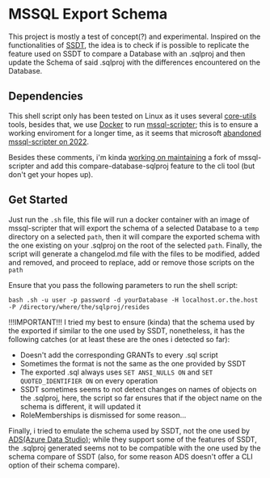 # MSSQL Export Schema

This project is mostly a test of concept(?) and experimental. Inspired on the functionalities of [SSDT](https://learn.microsoft.com/en-us/sql/ssdt/sql-server-data-tools?view=sql-server-ver16), the idea is to check if is possible to replicate the feature used on SSDT to compare a Database with an .sqlproj and then update the Schema of said .sqlproj with the differences encountered on the Database.

## Dependencies

This shell script only has been tested on Linux as it uses several [core-utils](https://es.wikipedia.org/wiki/GNU_Core_Utilities) tools, besides that, we use [Docker](https://docs.docker.com/manuals/) to run [mssql-scripter](https://github.com/microsoft/mssql-scripter); this is to ensure a working enviroment for a longer time, as it seems that microsoft [abandoned mssql-scripter on 2022](https://github.com/microsoft/mssql-scripter/issues/236#issuecomment-824553254).

Besides these comments, i'm kinda [working on maintaining](https://github.com/notakrista/ssdt-cli) a fork of mssql-scripter and add this compare-database-sqlproj feature to the cli tool (but don't get your hopes up).

## Get Started

Just run the `.sh` file, this file will run a docker container with an image of mssql-scripter that will export the schema of a selected Database to a `temp` directory on a selected `path`, then it will compare the exported schema with the one existing on your .sqlproj on the root of the selected `path`. Finally, the script will generate a changelod.md file with the files to be modified, added and removed, and proceed to replace, add or remove those scripts on the `path`

Ensure that you pass the following parameters to run the shell script:

```console
bash .sh -u user -p password -d yourDatabase -H localhost.or.the.host -P /directory/where/the/sqlproj/resides
```

!!!IMPORTANT!!! I tried my best to ensure (kinda) that the schema used by the exported if similar to the one used by SSDT, nonetheless, it has the following catches (or at least these are the ones i detected so far):

- Doesn't add the corresponding GRANTs to every .sql script
- Sometimes the format is not the same as the one provided by SSDT
- The exported .sql always uses `SET ANSI_NULLS ON` and `SET QUOTED_IDENTIFIER ON` on every operation
- SSDT sometimes seems to not detect changes on names of objects on the .sqlproj, here, the script so far ensures that if the object name on the schema is different, it will updated it
- RoleMemberships is dismissed for some reason...

Finally, i tried to emulate the schema used by SSDT, not the one used by [ADS(Azure Data Studio)](https://github.com/microsoft/azuredatastudio); while they support some of the features of SSDT, the .sqlproj generated seems not to be compatible with the one used by the schema compare of SSDT (also, for some reason ADS doesn't offer a CLI option of their schema compare).
